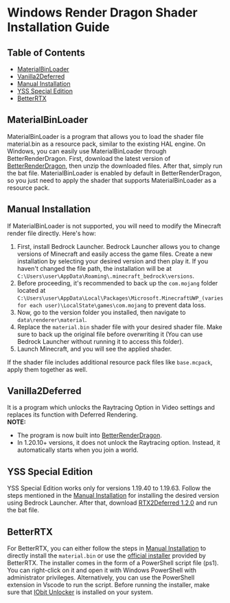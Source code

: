 # Windows Render Dragon Shader Installation Guide

## Table of Contents

* [MaterialBinLoader](#materialbinloader)
* [Vanilla2Deferred](#vanilla2deferred)
* [Manual Installation](#manual-installation)
* [YSS Special Edition](#yss-special-edition)
* [BetterRTX](#betterrtx)

## MaterialBinLoader
MaterialBinLoader is a program that allows you to load the shader file material.bin as a resource pack, similar to the existing HAL engine. On Windows, you can easily use MaterialBinLoader through BetterRenderDragon. First, download the latest version of [BetterRenderDragon](https://github.com/ddf8196/BetterRenderDragon), then unzip the downloaded files. After that, simply run the bat file. MaterialBinLoader is enabled by default in BetterRenderDragon, so you just need to apply the shader that supports MaterialBinLoader as a resource pack.

## Manual Installation

If MaterialBinLoader is not supported, you will need to modify the Minecraft render file directly. Here's how:

1. First, install Bedrock Launcher. Bedrock Launcher allows you to change versions of Minecraft and easily access the game files. Create a new installation by selecting your desired version and then play it. If you haven't changed the file path, the installation will be at `C:\Users\user\AppData\Roaming\.minecraft_bedrock\versions`.
2. Before proceeding, it's recommended to back up the `com.mojang` folder located at `C:\Users\user\AppData\Local\Packages\Microsoft.MinecraftUWP_(varies for each user)\LocalState\games\com.mojang` to prevent data loss.
3. Now, go to the version folder you installed, then navigate to `data\renderer\material`.
4. Replace the `material.bin` shader file with your desired shader file. Make sure to back up the original file before overwriting it (You can use Bedrock Launcher without running it to access this folder).
5. Launch Minecraft, and you will see the applied shader.

If the shader file includes additional resource pack files like `base.mcpack`, apply them together as well.

## Vanilla2Deferred

It is a program which unlocks the Raytracing Option in Video settings and replaces its function with Deferred Rendering.  
**NOTE:**  
- The program is now built into [BetterRenderDragon](https://github.com/ddf8196/BetterRenderDragon).
- In 1.20.10+ versions, it does not unlock the Raytracing option. Instead, it automatically starts when you join a world.
    
## YSS Special Edition

YSS Special Edition works only for versions 1.19.40 to 1.19.63. Follow the steps mentioned in the [Manual Installation](#manual-installation) for installing the desired version using Bedrock Launcher. After that, download [RTX2Deferred 1.2.0](https://github.com/ddf8196/BetterRenderDragon/releases/tag/v1.2.0) and run the bat file.

## BetterRTX

For BetterRTX, you can either follow the steps in [Manual Installation](#manual-installation) to directly install the `material.bin` or use the [official installer](https://github.com/BetterRTX/BetterRTX-Installer) provided by BetterRTX. The installer comes in the form of a PowerShell script file (ps1). You can right-click on it and open it with Windows PowerShell with administrator privileges. Alternatively, you can use the PowerShell extension in Vscode to run the script. Before running the installer, make sure that [IObit Unlocker](https://www.iobit.com/en/iobit-unlocker.php) is installed on your system.
